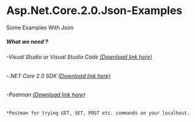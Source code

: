 # Asp.Net.Core.2.0.Json-Examples
Some Examples With Json
<br>
<h5>What we need ?</h5>
<h6><span>-</span>Visual Studio or Visual Studio Code <a href="https://visualstudio.microsoft.com/">(Download link here)</a></h6>
<h6><span>-</span>.NET Core 2.0 SDK <a href="https://dotnet.microsoft.com/download/dotnet-core/2.0">(Download link here)</a></h6>
<h6><span>-</span>Postman <a href="https://www.getpostman.com/">(Download link here)</a></h6>
<code>*Postman for trying GET, SET, POST etc. commands on your localhost.</code>


